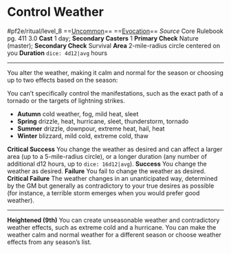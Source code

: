 # Control Weather
#pf2e/ritual/level_8
==[Uncommon](../../../rules/traits/uncommon.md)== ==[Evocation](../../../rules/traits/evocation.md)==
*Source* Core Rulebook pg. 411 3.0
**Cast** 1 day; **Secondary Casters** 1
**Primary Check** Nature (master); **Secondary Check** Survival
**Area** 2-mile-radius circle centered on you
**Duration** `dice: 4d12|avg` hours

---
You alter the weather, making it calm and normal for the season or choosing up to two effects based on the season:

You can’t specifically control the manifestations, such as the exact path of a tornado or the targets of lightning strikes.
- **Autumn** cold weather, fog, mild heat, sleet
- **Spring** drizzle, heat, hurricane, sleet, thunderstorm, tornado
- **Summer** drizzle, downpour, extreme heat, hail, heat
- **Winter** blizzard, mild cold, extreme cold, thaw

**Critical Success** You change the weather as desired and can affect a larger area (up to a 5-mile-radius circle), or a longer duration (any number of additional d12 hours, up to `dice: 16d12|avg`).
**Success** You change the weather as desired.
**Failure** You fail to change the weather as desired.
**Critical Failure** The weather changes in an unanticipated way, determined by the GM but generally as contradictory to your true desires as possible (for instance, a terrible storm emerges when you would prefer good weather).

<hr>

**Heightened (9th)** You can create unseasonable weather and contradictory weather effects, such as extreme cold and a hurricane. You can make the weather calm and normal weather for a different season or choose weather effects from any season’s list.
